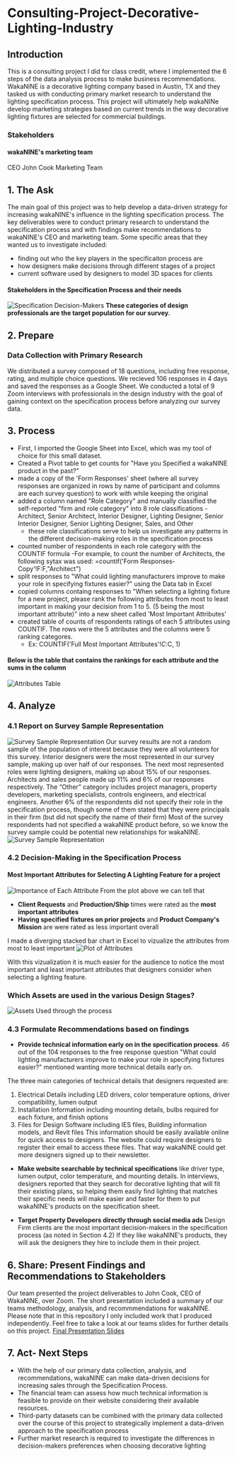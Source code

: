 # Consulting-Project-Decorative-Lighting-Industry

## Introduction
This is a consulting project I did for class credit, where I implemented the 6 steps of the data analysis process to make business recommendations. WakaNINE is a decorative lighting company based in Austin, TX and they tasked us with conducting primary market research to understand the lighting specification process. This project will ultimately help wakaNINe develop marketing strategies based on current trends in the way decorative lighting fixtures are selected for commercial buildings. 

### Stakeholders

#### wakaNINE's marketing team
CEO John Cook
Marketing Team


## 1. The Ask

The main goal of this project was to help develop a data-driven strategy for increasing wakaNINE's influence in the lighting specification process. The key deliverables were to conduct primary research to understand the specification process and with findings make recommendations to wakaNINE's CEO and marketing team. Some specific areas that they wanted us to investigate included:
- finding out who the key players in the specificaiton process are
- how designers make decisions through different stages of a project
- current software used by designers to model 3D spaces for clients

#### Stakeholders in the Specification Process and their needs

![Specification Decision-Makers](https://github.com/wendymonl/Consulting-Project-Decorative-Lighting-Industry/blob/1e7e91e71027aa2e3166c1147bdcbb695e1bdc10/specification%20stakeholders%20needs%20graphic.png)
**These categories of design professionals are the target population for our survey.**


## 2. Prepare

### Data Collection with Primary Research
We distributed a survey composed of 18 questions, including free response, rating, and multiple choice questions. We recieved 106 responses in 4 days and saved the responses as a Google Sheet. We conducted a total of 9 Zoom interviews with professionals in the design industry with the goal of gaining context on the specification process before analyzing our survey data. 


## 3. Process
 
 - First, I imported the Google Sheet into Excel, which was my tool of choice for this small dataset.
- Created a Pivot table to get counts for "Have you Specified a wakaNINE product in the past?"
- made a copy of the 'Form Responses' sheet (where all survey responses are organized in rows by name of participant and columns are each survey question) to work with while keeping the original 
- added a column named "Role Category" and manually classified the self-reported "firm and role category" into 8 role classifications - Architect, Senior Architect, Interior Designer, Lighting Designer, Senior Interior Designer, Senior Lighting Designer, Sales, and Other
  - these role classifications serve to help us investigate any patterns in the different decision-making roles in the specification process
- counted number of respondents in each role category with the COUNTIF formula
  -For example, to count the number of Architects, the following sytax was used: =countif('Form Responses-Copy'!F:F,"Architect") 
- split responses to "What could lighting manufacturers improve to make your role in specifying fixtures easier?" using the Data tab in Excel 
- copied columns containg responses to "When selecting a lighting fixture for a new project, please rank the following attributes from most to least important in making your decision from 1 to 5. (5 being the most important attribute)" into a new sheet called 'Most Important Attributes'
- created table of counts of respondents ratings of each 5 attributes using COUNTIF. The rows were the 5 attributes and the columns were 5 ranking categores.
  - Ex: COUNTIF('Full Most Important Attributes'!$C:$C, 1)					

#### Below is the table that contains the rankings for each attribute and the sums in the column

![Attributes Table](https://github.com/wendymonl/Consulting-Project-Decorative-Lighting-Industry/blob/981e78f010d44881a8a645825c20e881a5ca44c2/Table%20of%20Ranking%20Counts.jpg)
## 4. Analyze

### 4.1 Report on Survey Sample Representation
![Survey Sample Representation](https://github.com/wendymonl/Consulting-Project-Decorative-Lighting-Industry/blob/65ac5d8269de885fcea83437b3ede9bec03700d1/survey%20representation.png)
Our survey results are not a random sample of the population of interest because they were all volunteers for this survey. Interior designers were the most represented in our survey sample, making up over half of our responses. The next most represented roles were lighting designers, making up about 15% of our responses. Architects and sales people made up 11% and 6% of our responses respectively. The “Other” category  includes project managers, property developers, marketing specialists, controls engineers, and electrical engineers. Another 6% of the respondents did not specify their role in the specification process, though some of them stated that they were principals in their firm (but did not specify the name of their firm)
  Most of the survey respondents had not specified a wakaNINE product before, so we know the survey sample could be potential new relationships for wakaNINE.  
![Survey Sample Representation](https://github.com/wendymonl/Consulting-Project-Decorative-Lighting-Industry/blob/0db3535033bdff51ff327e768fd9fcb4d36c144f/Have%20you%20specified%20a%20wakaNINE%20product%20in%20the%20past.png.jpg)

### 4.2 Decision-Making in the Specification Process

#### Most Important Attributes for Selecting A Lighting Feature for a project
![Importance of Each Attribute](https://github.com/wendymonl/Consulting-Project-Decorative-Lighting-Industry/blob/8b9be138b80b6e562119a206e4e1021b8eb5a6d6/clustered%20column%20graphs-%20ratings%20of%20attributes.png)
  From the plot above we can tell that 
- **Client Requests** and **Production/Ship** times were rated as the **most important attributes** 
- **Having specified fixtures on prior projects** and **Product Company's Mission** are were rated as less important overall

I made a diverging stacked bar chart in Excel to vizualize the attributes from most to least important
![Plot of Attributes](https://github.com/wendymonl/Consulting-Project-Decorative-Lighting-Industry/blob/981e78f010d44881a8a645825c20e881a5ca44c2/Plot%20of%20Ranking%20Counts%20with%20legend%202.jpg)

  With this vizualization it is much easier for the audience to notice the most important and least important attributes that designers consider when selecting a lighting feature.

### Which Assets are used in the various Design Stages?
![Assets Used through the process](https://github.com/wendymonl/Consulting-Project-Decorative-Lighting-Industry/blob/0db3535033bdff51ff327e768fd9fcb4d36c144f/Assets%20used%20through%20different%20phases.png)


### 4.3 Formulate Recommendations based on findings
- **Provide technical information early on in the specification process**. 46 out of the 104 responses to the free response question "What could lighting manufacturers improve to make your role in specifying fixtures easier?" mentioned wanting more technical details early on. 

The three main categories of technical details that designers requested are:
  1. Electrical Details including LED drivers, color temperature options, driver compatibility, lumen output 
  3. Installation Information including mounting details, bulbs required for each fixture, and finish options
  4. Files for Design Software including IES files, Building information models, and Revit files
  This information should be easily available online for quick access to designers. The website could require designers to register their email to access these files. That way wakaNINE could get more designers signed up to their newsletter.
  
- **Make website searchable by technical specifications** like driver type, lumen output, color temperature, and mounting details. In interviews, designers reported that they search for decorative lighting that will fit their existing plans, so helping them easily find lighting that matches their specific needs will make easier and faster for them to put wakaNINE's products on the specification sheet.

- **Target Property Developers directly through social media ads** Design Firm clients are the most important decision-makers in the specification process (as noted in Section 4.2) If they like wakaNINE's products, they will ask the designers they hire to include them in their project. 

## 6. Share: Present Findings and Recommendations to Stakeholders

Our team presented the project deliverables to John Cook, CEO of WakaNINE, over Zoom. The short presentation included a summary of our teams methodology, analysis, and recommmendations for wakaNINE. Please note that in this repository I only included work that I produced independently. Feel free to take a look at our teams slides for further details on this project. 
[Final Presentation Slides](https://www.canva.com/design/DAEcyhbapHI/Lg2MQVS7oFezn0rUrqRqHw/view?utm_content=DAEcyhbapHI&utm_campaign=designshare&utm_medium=link&utm_source=homepage_design_menu)

## 7. Act- Next Steps
- With the help of our primary data collection, analysis, and recommendations, wakaNINE can make data-driven decisions for increasing sales through the Specification Process. 
- The financial team can assess how much technical information is feasible to provide on their website considering their available resources. 
- Third-party datasets can be combined with the primary data collected over the course of this project to strategically implement a data-driven approach to the specification process
- Further market research is required to investigate the differences in decision-makers preferences when choosing decorative lighting

